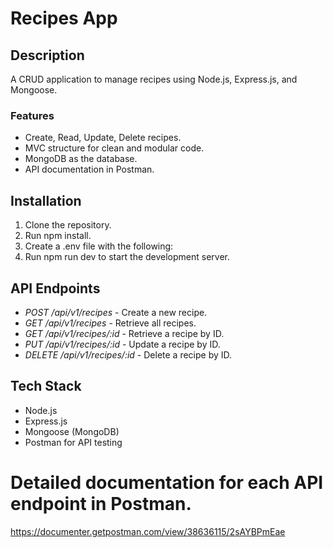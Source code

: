 # Recipes App

## Description
A CRUD application to manage recipes using Node.js, Express.js, and Mongoose.

### Features
- Create, Read, Update, Delete recipes.
- MVC structure for clean and modular code.
- MongoDB as the database.
- API documentation in Postman.

## Installation
1. Clone the repository.
2. Run npm install.
3. Create a .env file with the following:
4. Run npm run dev to start the development server.

## API Endpoints
- *POST /api/v1/recipes* - Create a new recipe.
- *GET /api/v1/recipes* - Retrieve all recipes.
- *GET /api/v1/recipes/:id* - Retrieve a recipe by ID.
- *PUT /api/v1/recipes/:id* - Update a recipe by ID.
- *DELETE /api/v1/recipes/:id* - Delete a recipe by ID.

## Tech Stack
- Node.js
- Express.js
- Mongoose (MongoDB)
- Postman for API testing


# Detailed documentation for each API endpoint in Postman.
https://documenter.getpostman.com/view/38636115/2sAYBPmEae